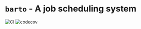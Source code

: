 # `barto` - A job scheduling system

[![CI](https://github.com/rustyhorde/barto/actions/workflows/main.yml/badge.svg)](https://github.com/rustyhorde/barto/actions/workflows/main.yml)
[![codecov](https://codecov.io/gh/rustyhorde/barto/branch/master/graph/badge.svg?token=RAGSJQPZZ6)](https://codecov.io/gh/rustyhorde/barto)
